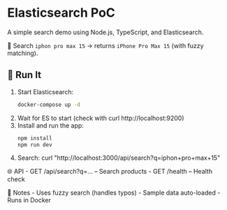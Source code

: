# Elasticsearch PoC

A simple search demo using Node.js, TypeScript, and Elasticsearch.

🎯 Search `iphon pro max 15` → returns `iPhone Pro Max 15` (with fuzzy matching).

## 🔧 Run It

1. Start Elasticsearch:
   ```bash
   docker-compose up -d
   ```
2. Wait for ES to start (check with curl http://localhost:9200)
3. Install and run the app:
    ```bash
    npm install 
    npm run dev
    ```
4. Search: curl "http://localhost:3000/api/search?q=iphon+pro+max+15"

🌐 API 
    - GET /api/search?q=... – Search products
    - GET /health – Health check
     

📝 Notes 
    - Uses fuzzy search (handles typos)
    - Sample data auto-loaded
    - Runs in Docker
     